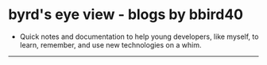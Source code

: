 # byrd's eye view - blogs by bbird40

* Quick notes and documentation to help young developers, like myself, to learn, remember, and use new technologies on a whim.

-----
